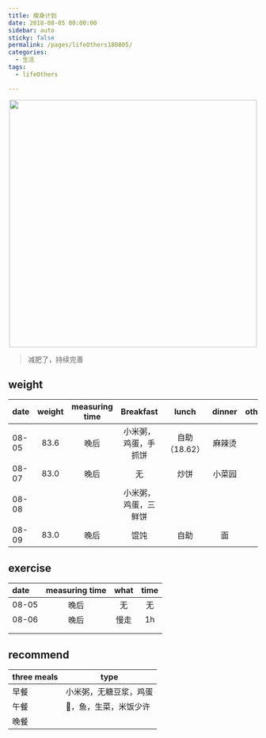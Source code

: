 ```yaml
---
title: 瘦身计划
date: 2018-08-05 00:00:00
sidebar: auto
sticky: false
permalink: /pages/lifeOthers180805/
categories: 
  - 生活
tags: 
  - lifeOthers

---
```


<p align="center">
  <img width="500" src="https://user-images.githubusercontent.com/40418875/183378658-c57603ff-a860-4702-ad3e-4d19428e4ebc.png"/>
</p>




> 减肥了，持续完善

<!-- more -->

## weight

| date  | weight | measuring time |      Breakfast       |     lunch     | dinner | other |
| :---- | :----: | :------------: | :------------------: | :-----------: | :----: | :---: |
| 08-05 |  83.6  |      晚后      | 小米粥，鸡蛋，手抓饼 | 自助（18.62） | 麻辣烫 |       |
| 08-07 |  83.0  |      晚后      |          无          |     炒饼      | 小菜园 |       |
| 08-08 |        |                | 小米粥，鸡蛋，三鲜饼 |               |        |       |
| 08-09 |  83.0  |      晚后      |         馄饨         |     自助      |   面   |       |

## exercise

| date  | measuring time | what | time |
| :---- | :------------: | :--: | :--: |
| 08-05 |      晚后      |  无  |  无  |
| 08-06 |      晚后      | 慢走 |  1h  |
|       |                |      |      |
|       |                |      |      |

## recommend

| three meals | type                   |
| ----------- | ---------------------- |
| 早餐        | 小米粥，无糖豆浆，鸡蛋 |
| 午餐        | 🥦，鱼，生菜，米饭少许  |
| 晚餐        |                        |
